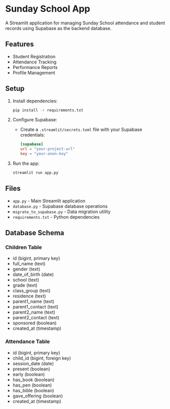 # Sunday School App

A Streamlit application for managing Sunday School attendance and student records using Supabase as the backend database.

## Features
- Student Registration
- Attendance Tracking
- Performance Reports
- Profile Management

## Setup
1. Install dependencies:
   ```bash
   pip install -r requirements.txt
   ```

2. Configure Supabase:
   - Create a `.streamlit/secrets.toml` file with your Supabase credentials:
     ```toml
     [supabase]
     url = "your-project-url"
     key = "your-anon-key"
     ```

3. Run the app:
   ```bash
   streamlit run app.py
   ```

## Files
- `app.py` - Main Streamlit application
- `database.py` - Supabase database operations
- `migrate_to_supabase.py` - Data migration utility
- `requirements.txt` - Python dependencies

## Database Schema
### Children Table
- id (bigint, primary key)
- full_name (text)
- gender (text)
- date_of_birth (date)
- school (text)
- grade (text)
- class_group (text)
- residence (text)
- parent1_name (text)
- parent1_contact (text)
- parent2_name (text)
- parent2_contact (text)
- sponsored (boolean)
- created_at (timestamp)

### Attendance Table
- id (bigint, primary key)
- child_id (bigint, foreign key)
- session_date (date)
- present (boolean)
- early (boolean)
- has_book (boolean)
- has_pen (boolean)
- has_bible (boolean)
- gave_offering (boolean)
- created_at (timestamp)
